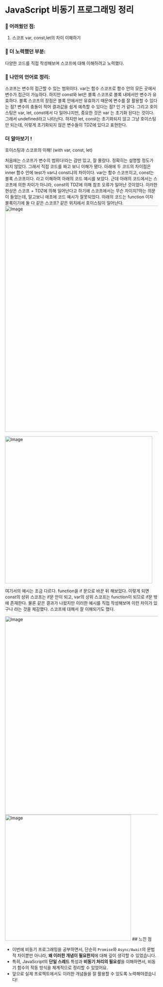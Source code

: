 # JavaScript 비동기 프로그래밍 정리

### 📌 어려웠던 점: 
1. 스코프 var, const,let의 차이 이해하기

### 📌 더 노력했던 부분: 
다양한 코드를 직접 작성해보며 스코프에 대해 이해하려고 노력했다.

### 📌 나만의 언어로 정리: 
스코프는 변수의 접근할 수 있는 범위이다. var는 함수 스코프로 함수 안의 모든 곳에서 변수가 접근이 가능하다. 하지만 const와 let은 블록 스코프로 블록 내에서만 변수가 유효하다. 블록 스코프의 장점은 블록 안에서만 유효하기 때문에 변수를 잘 활용할 수 있다는 점? 변수의 충돌이 적어 결과값을 쉽게 예측할 수 있다는 점? 인 거 같다. 그리고 호이스팅은 var, let, const에서 다 일어나지만, 중요한 것은 var 는 초기화 된다는 것이다. 그래서 undefined라고 나타난다. 하지만 let, const는 초기화되지 않고 그냥 호이스팅만 되는데, 이렇게 초기화되지 않은 변수들이 TDZ에 있다고 표현한다.

### 더 알아보기 !
호이스팅과 스코프의 이해! (with var, const, let)

처음에는 스코프가 변수의 범위다!라는 감만 있고, 잘 몰랐다. 정확히는 설명할 정도가 되지 않았다. 그래서 직접 코드를 짜고 보니 이해가 됐다.
아래에 두 코드의 차이점은 inner 함수 안에 test가 var냐 const냐의 차이이다. var는 함수 스코프이고, const는 블록 스코프이다. 라고 이해하여 아래의 코드 예시를 보았다. 근데 아래의 코드에서는 스코프에 의한 차이가 아니라, const의 TDZ에 의해 참조 오류가 일어난 것이었다. 이러한 현상은 스코프 + TDZ에 의해 일어난다고 하기에 스코프에서는 무슨 차이지?하는 의문이 들었는데, 알고보니 애초에 코드 예시가 잘못되었다. 아래의 코드는 function 이자 블록이기에 둘 다 같은 스코프? 같은 위치에서 호이스팅이 일어난다.
<img width="745" alt="Image" src="https://github.com/user-attachments/assets/bdb343f5-4b61-447f-ab9d-10d111f7ad64" />

<img width="485" alt="Image" src="https://github.com/user-attachments/assets/22c485c7-3533-4377-ae4f-df3e5ce11ea3" />

여기서의 예시는 조금 다르다. function을 if 문으로 바꾼 뒤 해보았다. 이렇게 되면 const의 상위 스코프는 if문 안이 되고, var의 상위 스코프는 function이 되므로 if문 밖에 존재한다. 물론 같은 결과가 나왔지만 이러한 예시를 직접 작성해보며 이런 차이가 있구나 라는 것을 체감했다. 스코프에 대해서 잘 이해되기도 했다.

<img width="654" alt="Image" src="https://github.com/user-attachments/assets/388df9b6-47e4-4dad-91bd-4d02ff94e5e8" />

<img width="415" alt="Image" src="https://github.com/user-attachments/assets/5d7ec2c4-2b71-4087-8022-981f38d37c96" />
## 느낀 점

- 이번에 비동기 프로그래밍을 공부하면서, 단순히 `Promise`와 `Async/Await`의 문법적 차이뿐만 아니라, **왜 이러한 개념이 필요한지**에 대해 깊이 생각할 수 있었습니다.
- 특히, JavaScript의 **단일 스레드** 특성과 **비동기 처리의 필요성**을 이해하면서, 비동기 함수의 작동 방식을 체계적으로 정리할 수 있었어요.
- 앞으로 실제 프로젝트에서도 이러한 개념들을 잘 활용할 수 있도록 노력해야겠습니다!

